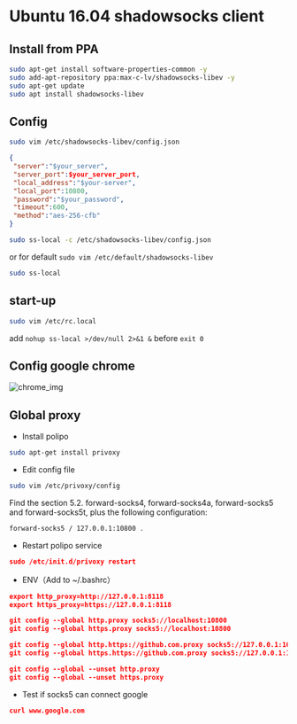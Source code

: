 # Ubuntu 16.04 shadowsocks client

## Install from PPA

```bash
sudo apt-get install software-properties-common -y
sudo add-apt-repository ppa:max-c-lv/shadowsocks-libev -y
sudo apt-get update
sudo apt install shadowsocks-libev
```

## Config

```bash
sudo vim /etc/shadowsocks-libev/config.json
```

```json
{
 "server":"$your_server",
 "server_port":$your_server_port,
 "local_address":"$your-server",
 "local_port":10800,
 "password":"$your_password",
 "timeout":600,
 "method":"aes-256-cfb"
}
```

```bash
sudo ss-local -c /etc/shadowsocks-libev/config.json
```
or for default `sudo vim /etc/default/shadowsocks-libev`
```bash
sudo ss-local
```

## start-up

```bash
sudo vim /etc/rc.local
```

add `nohup ss-local >/dev/null 2>&1 &` before `exit 0`



## Config google chrome

![chrome_img](https://github.com/didibaba/shadowsocks-client-on-Ubuntu-16.04/blob/master/web/chrome.png)

## Global proxy

- Install polipo
```bash
sudo apt-get install privoxy
```

- Edit config file
```bash
sudo vim /etc/privoxy/config
```
Find the section 5.2. forward-socks4, forward-socks4a, forward-socks5 and forward-socks5t, plus the following configuration:
```bash
forward-socks5 / 127.0.0.1:10800 .
```

- Restart polipo service
```json
sudo /etc/init.d/privoxy restart
```

- ENV（Add to ~/.bashrc）
```json
export http_proxy=http://127.0.0.1:8118
export https_proxy=https://127.0.0.1:8118
```
```json
git config --global http.proxy socks5://localhost:10800
git config --global https.proxy socks5://localhost:10800

git config --global http.https://github.com.proxy socks5://127.0.0.1:10800
git config --global https.https://github.com.proxy socks5://127.0.0.1:10800
```
```json
git config --global --unset http.proxy
git config --global --unset https.proxy
```

- Test if socks5 can connect google

```json
curl www.google.com
```
